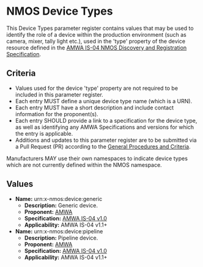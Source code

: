 # NMOS Device Types

This Device Types parameter register contains values that may be used to identify the role of a device within the production environment (such as camera, mixer, tally light etc.), used in the 'type' property of the device resource defined in the [AMWA IS-04 NMOS Discovery and Registration Specification](https://github.com/AMWA-TV/nmos-discovery-registration).

## Criteria

- Values used for the device 'type' property are not required to be included in this parameter register.
- Each entry MUST define a unique device type name (which is a URN).
- Each entry MUST have a short description and include contact information for the proponent(s).
- Each entry SHOULD provide a link to a specification for the device type, as well as identifying any AMWA Specifications and versions for which the entry is applicable.
- Additions and updates to this parameter register are to be submitted via a Pull Request (PR) according to the [General Procedures and Criteria](../common/).

Manufacturers MAY use their own namespaces to indicate device types which are not currently defined within the NMOS namespace.

## Values

- **Name:** urn:x-nmos:device:generic
  - **Description:** Generic device.
  - **Proponent:** [AMWA](https://github.com/AMWA-TV)
  - **Specification:** [AMWA IS-04 v1.0](https://github.com/AMWA-TV/nmos-discovery-registration/tree/v1.0.x)
  - **Applicability:** AMWA IS-04 v1.1+
- **Name:** urn:x-nmos:device:pipeline
  - **Description:** Pipeline device.
  - **Proponent:** [AMWA](https://github.com/AMWA-TV)
  - **Specification:** [AMWA IS-04 v1.0](https://github.com/AMWA-TV/nmos-discovery-registration/tree/v1.0.x)
  - **Applicability:** AMWA IS-04 v1.1+
